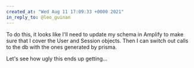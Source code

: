 ```yaml
---
created_at: "Wed Aug 11 17:09:33 +0000 2021"
in_reply_to: @leo_guinan
---
```


To do this, it looks like I'll need to update my schema in Amplify to make sure that I cover the User and Session objects. Then I can switch out calls to the db with the ones generated by prisma. 

Let's see how ugly this ends up getting...